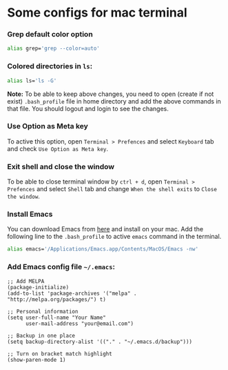 # Some configs for mac terminal 

### Grep default color option
```bash
alias grep='grep --color=auto'
```

### Colored directories in `ls`:
```bash
alias ls='ls -G'
```

**Note:** To be able to keep above changes, you need to open (create if not exist) `.bash_profile` file in home directory and add the above commands in that file. You should logout and login to see the changes.

### Use Option as Meta key
To active this option, open `Terminal > Prefences` and select `Keyboard` tab and check `Use Option as Meta key`.

### Exit shell and close the window
To be able to close terminal window by `ctrl + d`, open `Terminal > Prefences` and select `Shell` tab and change `When the shell exits` to `Close the window`.

### Install Emacs
You can download Emacs from [here](https://emacsformacosx.com) and install on your mac. Add the following line to the `.bash_profile` to active `emacs` command in the terminal.

```bash
alias emacs='/Applications/Emacs.app/Contents/MacOS/Emacs -nw'
```

### Add Emacs config file `~/.emacs`:
```
;; Add MELPA
(package-initialize)
(add-to-list 'package-archives '("melpa" . "http://melpa.org/packages/") t)

;; Personal information
(setq user-full-name "Your Name"
      user-mail-address "your@email.com")

;; Backup in one place
(setq backup-directory-alist '(("." . "~/.emacs.d/backup")))

;; Turn on bracket match highlight
(show-paren-mode 1)
```
